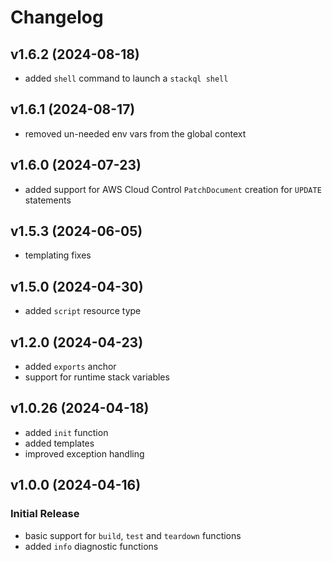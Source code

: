 # Changelog

## v1.6.2 (2024-08-18)

 * added `shell` command to launch a `stackql shell`

## v1.6.1 (2024-08-17)

 * removed un-needed env vars from the global context

## v1.6.0 (2024-07-23)

 * added support for AWS Cloud Control `PatchDocument` creation for `UPDATE` statements

## v1.5.3 (2024-06-05)

 * templating fixes

## v1.5.0 (2024-04-30)

 * added `script` resource type

## v1.2.0 (2024-04-23)

 * added `exports` anchor
 * support for runtime stack variables
 
## v1.0.26 (2024-04-18)

 * added `init` function
 * added templates
 * improved exception handling

## v1.0.0 (2024-04-16)

### Initial Release

 * basic support for `build`, `test` and `teardown` functions
 * added `info` diagnostic functions